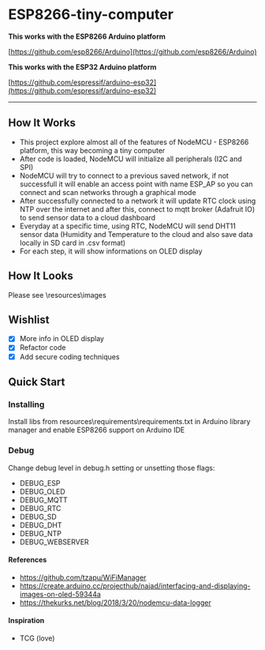 
# ESP8266-tiny-computer

**This works with the ESP8266 Arduino platform**

[https://github.com/esp8266/Arduino](https://github.com/esp8266/Arduino)

**This works with the ESP32 Arduino platform** 

[https://github.com/espressif/arduino-esp32](https://github.com/espressif/arduino-esp32)

-------
## How It Works
- This project explore almost all of the features of NodeMCU - ESP8266 platform, this way becoming a tiny computer
- After code is loaded, NodeMCU will initialize all peripherals (I2C and SPI)
- NodeMCU will try to connect to a previous saved network, if not successfull it will enable an access point with name ESP_AP so you can connect and scan networks through a graphical mode
- After successfully connected to a network it will update RTC clock using NTP over the internet and after  this, connect to mqtt broker (Adafruit IO) to send sensor data to a cloud dashboard
- Everyday at a specific time, using RTC, NodeMCU will send DHT11 sensor data (Humidity and Temperature to the cloud and also save data locally in SD card in .csv format)
- For each step, it will show informations on OLED display

## How It Looks
Please see \resources\images

## Wishlist
- [x] More info in OLED display
- [x] Refactor code
- [x] Add secure coding techniques

## Quick Start

### Installing
Install libs from resources\requirements\requirements.txt in Arduino library manager and enable ESP8266 support on Arduino IDE

### Debug
Change debug level in debug.h setting or unsetting those flags:
* DEBUG_ESP
* DEBUG_OLED
* DEBUG_MQTT
* DEBUG_RTC
* DEBUG_SD
* DEBUG_DHT
* DEBUG_NTP
* DEBUG_WEBSERVER

#### References

* https://github.com/tzapu/WiFiManager
* https://create.arduino.cc/projecthub/najad/interfacing-and-displaying-images-on-oled-59344a
* https://thekurks.net/blog/2018/3/20/nodemcu-data-logger

#### Inspiration
 * TCG (love)
